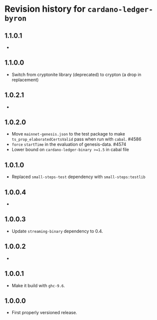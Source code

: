 # Revision history for `cardano-ledger-byron`

## 1.1.0.1

*

## 1.1.0.0

* Switch from cryptonite library (deprecated) to crypton (a drop in replacement)

## 1.0.2.1

*

## 1.0.2.0

* Move `mainnet-genesis.json` to the test package to make `ts_prop_elaboratedCertsValid` pass when run with `cabal`. #4586
* `force` `startTime` in the evaluation of genesis-data. #4574
* Lower bound on `cardano-ledger-binary >=1.5` in cabal file

## 1.0.1.0

* Replaced `small-steps-test` dependency with `small-steps:testlib`

## 1.0.0.4

*

## 1.0.0.3

* Update `streaming-binary` dependency to 0.4.

## 1.0.0.2

*

## 1.0.0.1

* Make it build with `ghc-9.6`.

## 1.0.0.0

* First properly versioned release.
